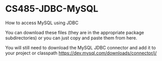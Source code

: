 # CS485-JDBC-MySQL
How to access MySQL using JDBC

You can download these files (they are in the appropriate package subdirectories) or you can just copy and paste them from here.

You will still need to download the MySQL JDBC connector and add it to your project or classpath
https://dev.mysql.com/downloads/connector/j/
